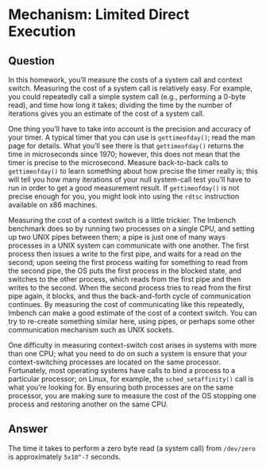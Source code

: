 # Mechanism: Limited Direct Execution

## Question

In this homework, you’ll measure the costs of a system call and context switch.
Measuring the cost of a system call is relatively easy. For example, you could
repeatedly call a simple system call (e.g., performing a 0-byte read), and time
how long it takes; dividing the time by the number of iterations gives you an
estimate of the cost of a system call.

One thing you’ll have to take into account is the precision and accuracy of your
timer. A typical timer that you can use is `gettimeofday()`; read the man page
for details. What you’ll see there is that `gettimeofday()` returns the time in
microseconds since 1970; however, this does not mean that the timer is precise
to the microsecond. Measure back-to-back calls to `gettimeofday()` to learn
something about how precise the timer really is; this will tell you how many
iterations of your null system-call test you’ll have to run in order to get a
good measurement result. If `gettimeofday()` is not precise enough for you, you
might look into using the `rdtsc` instruction available on x86 machines.

Measuring the cost of a context switch is a little trickier. The lmbench
benchmark does so by running two processes on a single CPU, and setting up two
UNIX pipes between them; a pipe is just one of many ways processes in a UNIX
system can communicate with one another. The first process then issues a write
to the first pipe, and waits for a read on the second; upon seeing the first
process waiting for something to read from the second pipe, the OS puts the
first process in the blocked state, and switches to the other process, which
reads from the first pipe and then writes to the second. When the second process
tries to read from the first pipe again, it blocks, and thus the back-and-forth
cycle of communication continues. By measuring the cost of communicating like
this repeatedly, lmbench can make a good estimate of the cost of a context
switch. You can try to re-create something similar here, using pipes, or perhaps
some other communication mechanism such as UNIX sockets.

One difficulty in measuring context-switch cost arises in systems with more than
one CPU; what you need to do on such a system is ensure that your
context-switching processes are located on the same processor. Fortunately, most
operating systems have calls to bind a process to a particular processor; on
Linux, for example, the `sched_setaffinity()` call is what you’re looking for.
By ensuring both processes are on the same processor, you are making sure to
measure the cost of the OS stopping one process and restoring another on the
same CPU.

## Answer

The time it takes to perform a zero byte read (a system call) from `/dev/zero`
is approximately `5x10^-7` seconds.
